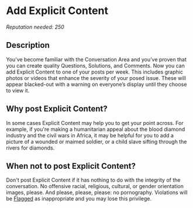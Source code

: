 # Add Explicit Content #
*Reputation needed: 250*
## Description ##
You’ve become familiar with the Conversation Area and you’ve proven that you 
can create quality Questions, Solutions, and Comments. Now you can add Explicit 
Content to one of your posts per week. This includes graphic photos or videos that enhance the 
severity of your posed issue. These will appear blacked-out with a warning 
on everyone’s display until they choose to view it. 

## Why post Explicit Content? ##
In some cases Explicit Content may help you to get your point across. For 
example, if you're making a humanitarian appeal about the blood diamond 
industry and the civil wars in Africa, it may be helpful for you to add 
a picture of a wounded or maimed soldier, or a child slave sifting through 
the rivers for diamonds. 

## When not to post Explicit Content? ##
Don't post Explicit Content if it has nothing to do with the integrity of the 
conversation. No offensive racial, religious, cultural, or gender 
orientation images, please. And please, please, please: no pornography. 
Violations will be [Flagged][1] as inappropriate and you may lose this
privilege.


[1]: /help_center/privileges/flagging/
